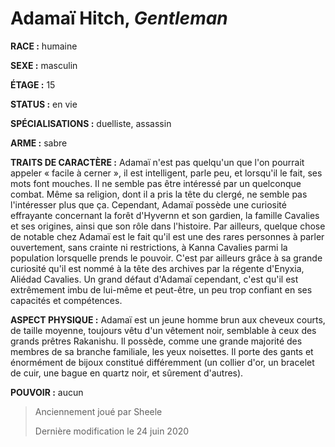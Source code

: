 # Adamaï Hitch, *Gentleman*

**RACE :** humaine

**SEXE :** masculin

**ÉTAGE :** 15

**STATUS :** en vie

**SPÉCIALISATIONS :** duelliste, assassin

**ARME :** sabre

**TRAITS DE CARACTÈRE :** Adamaï n'est pas quelqu'un que l'on pourrait appeler « facile à cerner », il est intelligent, parle peu, et lorsqu'il le fait, ses mots font mouches. Il ne semble pas être intéressé par un quelconque combat. Même sa religion, dont il a pris la tête du clergé, ne semble pas l'intéresser plus que ça. Cependant, Adamaï possède une curiosité effrayante concernant la forêt d'Hyvernn et son gardien, la famille Cavalies et ses origines, ainsi que son rôle dans l'histoire. Par ailleurs, quelque chose de notable chez Adamaï est le fait qu'il est une des rares personnes à parler ouvertement, sans crainte ni restrictions, à Kanna Cavalies parmi la population lorsquelle prends le pouvoir. C'est par ailleurs grâce à sa grande curiosité qu'il est nommé à la tête des archives par la régente d'Enyxia, Aliédad Cavalies. Un grand défaut d'Adamaï cependant, c'est qu'il est extrêmement imbu de lui-même et peut-être, un peu trop confiant en ses capacités et compétences.

**ASPECT PHYSIQUE :** Adamaï est un jeune homme brun aux cheveux courts, de taille moyenne, toujours vêtu d'un vêtement noir, semblable à ceux des grands prêtres Rakanishu. Il possède, comme une grande majorité des membres de sa branche familiale, les yeux noisettes. Il porte des gants et énormément de bijoux constitué différemment (un collier d'or, un bracelet de cuir, une bague en quartz noir, et sûrement d'autres).

**POUVOIR :** aucun

> Anciennement joué par Sheele
> 
> Dernière modification le 24 juin 2020
